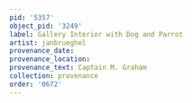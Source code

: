 ```yaml
---
pid: '5357'
object_pid: '3249'
label: Gallery Interior with Dog and Parrot
artist: janbrueghel
provenance_date:
provenance_location:
provenance_text: Captain M. Graham
collection: provenance
order: '0672'
---
```

